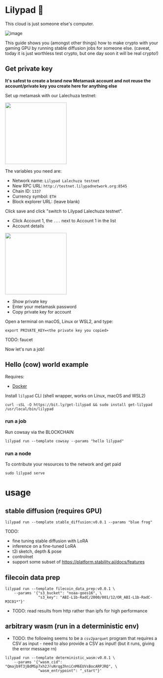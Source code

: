 # Lilypad 🍃

This cloud is just someone else's computer.

![image](https://github.com/bacalhau-project/lilypad/assets/264658/d91dad9a-ca46-43d4-a94b-d33454efc7ae)

This guide shows you (amongst other things) how to make crypto with your gaming GPU by running stable diffusion jobs for someone else. (caveat, today it is just worthless test crypto, but one day soon it will be real crypto!)


## Get private key

**It's safest to create a brand new Metamask account and not reuse the account/private key you create here for anything else**

Set up metamask with our Lalechuza testnet:

<img src="https://github.com/bacalhau-project/lilypad/assets/264658/9f4bd43e-aef1-4d7b-8441-082b0355298f" width="200">

The variables you need are:

* Network name: `Lilypad Lalechuza testnet`
* New RPC URL: `http://testnet.lilypadnetwork.org:8545`
* Chain ID: `1337`
* Currency symbol: `ETH`
* Block explorer URL: (leave blank)

Click save and click "switch to Lilypad Lalechuza testnet".

* Click Account 1, the `...` next to Account 1 in the list
* Account details

<img src="https://github.com/bacalhau-project/lilypad/assets/264658/4e947efb-888c-4c85-9990-ab01cb889516" width="200">

* Show private key
* Enter your metamask password
* Copy private key for account

Open a terminal on macOS, Linux or WSL2, and type:
```
export PRIVATE_KEY=<the private key you copied>
```

TODO: faucet

Now let's run a job!

## Hello (cow) world example

Requires:
* [Docker](https://docs.docker.com/engine/install/)


Install `lilypad` CLI (shell wrapper, works on Linux, macOS and WSL2)
```
curl -sSL -O https://bit.ly/get-lilypad && sudo install get-lilypad /usr/local/bin/lilypad
```

### run a job
Run cowsay via the BLOCKCHAIN
```
lilypad run --template cowsay --params "hello lilypad"
```

### run a node
To contribute your resources to the network and get paid
```
sudo lilypad serve
```

# usage

## stable diffusion (requires GPU)

```
lilypad run --template stable_diffusion:v0.0.1 --params "blue frog"
```

TODO:
* fine tuning stable diffusion with LoRA
* inference on a fine-tuned LoRA
* t2i sketch, depth & pose
* controlnet
* support some subset of https://platform.stability.ai/docs/features

## filecoin data prep

```
lilypad run --template filecoin_data_prep:v0.0.1 \
	--params '{"s3_bucket": "noaa-goes16", \
	           "s3_key": "ABI-L1b-RadC/2000/001/12/OR_ABI-L1b-RadC-M3C01*"}'
```

* TODO: read results from http rather than ipfs for high performance

## arbitrary wasm (run in a deterministic env)

* TODO: the following seems to be a `csv2parquet` program that requires a CSV as input - need to also provide a CSV as input! (but it runs, giving the error message rn)

```
lilypad run --template deterministic_wasm:v0.0.1 \
	--params '{"wasm_cid": "Qmajb9T3jBdMSp7xh2JruNrqg3hniCnM6EUVsBocARPJRQ", \
	           "wasm_entrypoint": "_start"}'
```



